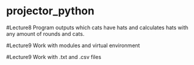 # projector_python

#Lecture8
Program outputs which cats have hats and calculates hats with any amount of rounds and cats.

#Lecture9
Work with modules and virtual environment

#Lecture9
Work with .txt and .csv files

